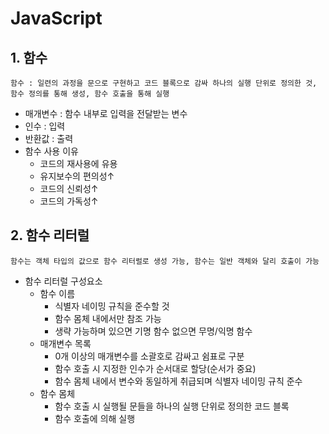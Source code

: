 # JavaScript
## 1. 함수
    함수 : 일련의 과정을 문으로 구현하고 코드 블록으로 감싸 하나의 실행 단위로 정의한 것, 함수 정의를 통해 생성, 함수 호출을 통해 실행  
    
* 매개변수 : 함수 내부로 입력을 전달받는 변수
* 인수 : 입력
* 반환값 : 출력
* 함수 사용 이유
  - 코드의 재사용에 유용
  - 유지보수의 편의성↑
  - 코드의 신뢰성↑
  - 코드의 가독성↑
## 2. 함수 리터럴
    함수는 객체 타입의 값으로 함수 리터럴로 생성 가능, 함수는 일반 객체와 달리 호출이 가능
* 함수 리터럴 구성요소
  - 함수 이름
    * 식별자 네이밍 규칙을 준수할 것
    * 함수 몸체 내에서만 참조 가능
    * 생략 가능하며 있으면 기명 함수 없으면 무명/익명 함수
  - 매개변수 목록
    * 0개 이상의 매개변수를 소괄호로 감싸고 쉼표로 구분
    * 함수 호출 시 지정한 인수가 순서대로 할당(순서가 중요)
    * 함수 몸체 내에서 변수와 동일하게 취급되며 식별자 네이밍 규칙 준수
  - 함수 몸체
    * 함수 호출 시 실행될 문들을 하나의 실행 단위로 정의한 코드 블록
    * 함수 호출에 의해 실행